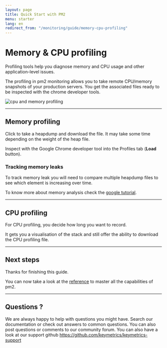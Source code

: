 ```yaml
---
layout: page
title: Quick Start with PM2
menu: starter
lang: en
redirect_from: "/monitoring/guide/memory-cpu-profiling"
---
```


# Memory & CPU profiling

Profiling tools help you diagnose memory and CPU usage and other application-level issues.

The profiling in pm2 monitoring allows you to take remote CPU/memory snapshots of your production servers. You get the associated files ready to be inspected with the chrome developer tools.

![cpu and memory profiling]({{site.baseurl}}/img/monitoring/profiling.png)

---

## Memory profiling

Click to take a heapdump and download the file. It may take some time depending on the weight of the heap file.

Inspect with the Google Chrome developer tool into the Profiles tab (**Load** button).

### Tracking memory leaks

To track memory leak you will need to compare multiple heapdump files to see which element is increasing over time.

To know more about memory analysis check the [google tutorial](https://developer.chrome.com/devtools/docs/heap-profiling).

---

## CPU profiling

For CPU profiling, you decide how long you want to record.

It gets you a visualisation of the stack and still offer the ability to download the CPU profiling file.

---

## Next steps

Thanks for finishing this guide.

You can now take a look at the [reference]({{site.baseurl}}/monitoring/reference/pmx.md) to master all the capabilities of pm2.

---

## Questions ?

We are always happy to help with questions you might have. Search our documentation or check out answers to common questions. You can also post questions or comments to our community forum. You can also have a look at our support github https://github.com/keymetrics/keymetrics-support

